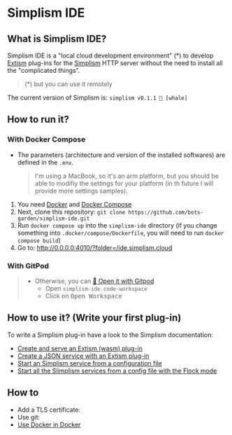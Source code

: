 # Simplism IDE

## What is Simplism IDE?

Simplism IDE is a "local cloud development environment" (*) to develop [Extism](https://extism.org/) plug-ins for the [Simplism](https://github.com/bots-garden/simplism#simplism-a-tiny-http-server-for-extism-plug-ins) HTTP server without the need to install all the "complicated things".

> (*) but you can use it remotely

The current version of Simplism is: `simplism v0.1.1 🐋 [whale]`

## How to run it?

### With Docker Compose

- The parameters (architecture and version of the installed softwares) are defined in the `.env`.
  > I'm using a MacBook, so it's an arm platform, but you should be able to modifiy the settings for your platform (in th future I will provide more settings samples).

1. You need [Docker](https://www.docker.com/) and [Docker Compose](https://docs.docker.com/compose/)
2. Next, clone this repository: `git clone https://github.com/bots-garden/simplism-ide.git`
3. Run `docker compose up` into the `simplism-ide` directory (if you change something into `.docker/compose/Dockerfile`, you will need to run `docker compose build`)
4. Go to: http://0.0.0.0:4010/?folder=/ide.simplism.cloud

### With GitPod
> - Otherwise, you can [🍊 Open it with Gitpod](https://gitpod.io/#https://github.com/bots-garden/simplism-ide)
>   - Open `simplism-ide.code-workspace`
>   - Click on <kbd>Open Workspace</kbd>

## How to use it? (Write your first plug-in)

To write a Simplism plug-in have a look to the Simplism documentation:
- [Create and serve an Extism (wasm) plug-in](https://github.com/bots-garden/simplism/blob/main/docs/create-and-serve-wasm-plug-in.md)
- [Create a JSON service with an Extism plug-in](https://github.com/bots-garden/simplism/blob/main/docs/create-json-service.md)
- [Start an Simplism service from a configuration file](https://github.com/bots-garden/simplism/blob/main/docs/start-an-extism-service-with-config-file.md)
- [Start all the Slimplism services from a config file with the Flock mode](https://github.com/bots-garden/simplism/blob/main/docs/use-the-flock-mode.md)

## How to

- Add a TLS certificate:
- Use git:
- [Use Docker in Docker](/compose.md#docker-in-docker)

